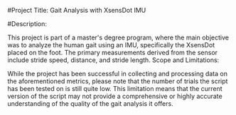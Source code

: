 #Project Title: Gait Analysis with XsensDot IMU

#Description:

This project is part of a master's degree program, where the main objective was to analyze the human gait using an IMU, specifically the XsensDot placed on the foot. The primary measurements derived from the sensor include stride speed, distance, and stride length.
Scope and Limitations:

While the project has been successful in collecting and processing data on the aforementioned metrics, please note that the number of trials the script has been tested on is still quite low. This limitation means that the current version of the script may not provide a comprehensive or highly accurate understanding of the quality of the gait analysis it offers.
